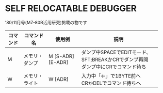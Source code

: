 # SELF RELOCATABLE DEBUGGER  
'80/11月号(MZ-80B活用研究)掲載の物です  
  
  |コマンド|コマンド名|使用例|説明|
  |---|---|---|---|
  |M|メモリ・ダンプ|M [S-ADR] [E-ADR]|ダンプ中SPACEでEDITモード、SFT;BREAKかCRでダンプ再開<BR>ダンプ中にCRでコマンド待ち|
  |W|メモリ・ライト|W [ADR]|入力中「←」で1BYTE前へ<BR>CRかDELでコマンド待ちへ|
